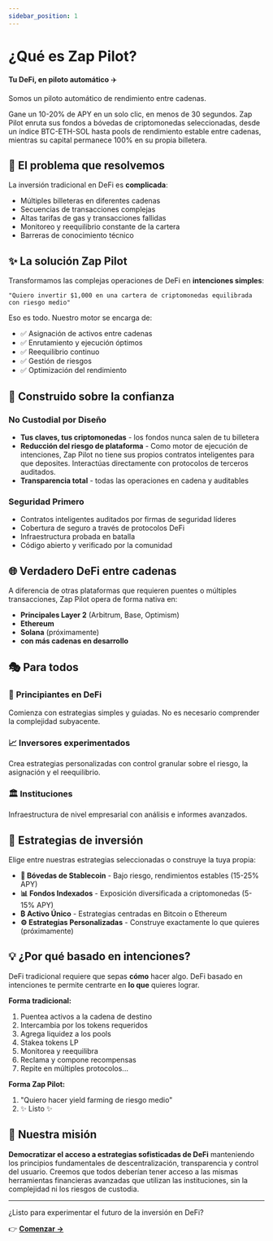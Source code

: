 ```yaml
---
sidebar_position: 1
---
```


# ¿Qué es Zap Pilot?

**Tu DeFi, en piloto automático** ✈️

Somos un piloto automático de rendimiento entre cadenas.

Gane un 10-20% de APY en un solo clic, en menos de 30 segundos. Zap Pilot enruta sus fondos a
bóvedas de criptomonedas seleccionadas, desde un índice BTC-ETH-SOL hasta pools de rendimiento
estable entre cadenas, mientras su capital permanece 100% en su propia billetera.

## 🎯 El problema que resolvemos

La inversión tradicional en DeFi es **complicada**:

- Múltiples billeteras en diferentes cadenas
- Secuencias de transacciones complejas
- Altas tarifas de gas y transacciones fallidas
- Monitoreo y reequilibrio constante de la cartera
- Barreras de conocimiento técnico

## ✨ La solución Zap Pilot

Transformamos las complejas operaciones de DeFi en **intenciones simples**:

```
"Quiero invertir $1,000 en una cartera de criptomonedas equilibrada con riesgo medio"
```

Eso es todo. Nuestro motor se encarga de:

- ✅ Asignación de activos entre cadenas
- ✅ Enrutamiento y ejecución óptimos
- ✅ Reequilibrio continuo
- ✅ Gestión de riesgos
- ✅ Optimización del rendimiento

## 🔐 Construido sobre la confianza

### No Custodial por Diseño

- **Tus claves, tus criptomonedas** - los fondos nunca salen de tu billetera
- **Reducción del riesgo de plataforma** - Como motor de ejecución de intenciones, Zap Pilot no
  tiene sus propios contratos inteligentes para que deposites. Interactúas directamente con
  protocolos de terceros auditados.
- **Transparencia total** - todas las operaciones en cadena y auditables

### Seguridad Primero

- Contratos inteligentes auditados por firmas de seguridad líderes
- Cobertura de seguro a través de protocolos DeFi
- Infraestructura probada en batalla
- Código abierto y verificado por la comunidad

## 🌐 Verdadero DeFi entre cadenas

A diferencia de otras plataformas que requieren puentes o múltiples transacciones, Zap Pilot opera
de forma nativa en:

- **Principales Layer 2** (Arbitrum, Base, Optimism)
- **Ethereum**
- **Solana** (próximamente)
- **con más cadenas en desarrollo**

## 🎭 Para todos

### 🔰 **Principiantes en DeFi**

Comienza con estrategias simples y guiadas. No es necesario comprender la complejidad subyacente.

### 📈 **Inversores experimentados**

Crea estrategias personalizadas con control granular sobre el riesgo, la asignación y el
reequilibrio.

### 🏛️ **Instituciones**

Infraestructura de nivel empresarial con análisis e informes avanzados.

## 🚀 Estrategias de inversión

Elige entre nuestras estrategias seleccionadas o construye la tuya propia:

- **🏦 Bóvedas de Stablecoin** - Bajo riesgo, rendimientos estables (15-25% APY)
- **📊 Fondos Indexados** - Exposición diversificada a criptomonedas (5-15% APY)
- **₿ Activo Único** - Estrategias centradas en Bitcoin o Ethereum
- **⚙️ Estrategias Personalizadas** - Construye exactamente lo que quieres (próximamente)

## 💡 ¿Por qué basado en intenciones?

DeFi tradicional requiere que sepas **cómo** hacer algo. DeFi basado en intenciones te permite
centrarte en **lo que** quieres lograr.

**Forma tradicional:**

1. Puentea activos a la cadena de destino
2. Intercambia por los tokens requeridos
3. Agrega liquidez a los pools
4. Stakea tokens LP
5. Monitorea y reequilibra
6. Reclama y compone recompensas
7. Repite en múltiples protocolos...

**Forma Zap Pilot:**

1. "Quiero hacer yield farming de riesgo medio"
2. ✨ Listo ✨

## 🎯 Nuestra misión

**Democratizar el acceso a estrategias sofisticadas de DeFi** manteniendo los principios
fundamentales de descentralización, transparencia y control del usuario. Creemos que todos deberían
tener acceso a las mismas herramientas financieras avanzadas que utilizan las instituciones, sin la
complejidad ni los riesgos de custodia.

---

¿Listo para experimentar el futuro de la inversión en DeFi?

👉 **[Comenzar →](./getting-started)**

